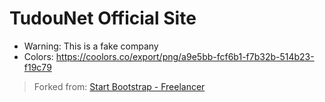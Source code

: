 # TudouNet Official Site

* Warning: This is a fake company
* Colors: https://coolors.co/export/png/a9e5bb-fcf6b1-f7b32b-514b23-f19c79

> Forked from: [Start Bootstrap - Freelancer](https://startbootstrap.com/template-overviews/freelancer/)